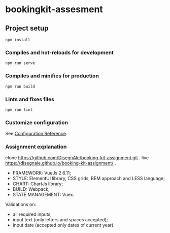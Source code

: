# bookingkit-assesment

## Project setup
```
npm install
```

### Compiles and hot-reloads for development
```
npm run serve 
```

### Compiles and minifies for production
```
npm run build
```

### Lints and fixes files
```
npm run lint
```

### Customize configuration
See [Configuration Reference](https://cli.vuejs.org/config/).


### Assignment explanation
clone https://github.com/DisegnAle/booking-kit-assignment.git .
live https://disegnale.github.io/booking-kit-assignment/ .

- FRAMEWORK: VueJs 2.6.11;
- STYLE: ElementUI library, CSS grids, BEM approach and LESS language;
- CHART: ChartJs library;
- BUILD: Webpack;
- STATE MANAGEMENT: Vuex.

Validations on: 
- all required inputs;
- input text (only letters and spaces accepted);
- input date (accepted only dates of current year).






